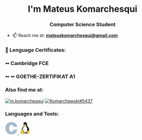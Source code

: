 <h1 align="center">I'm Mateus Komarchesqui</h1>
<h3 align="center">Computer Science Student</h3>

- 📫 Reach me at: **mateuskomarchesqui@gmail.com**

<h3 align="left">📄 Lenguage Certificates:</h3>
<p align="left">
<h3 align="left">➻ Cambridge FCE</h3>
<h3 align="left">➻ ➻ GOETHE-ZERTIFIKAT A1</h3>  

<h3 align="left">Also find me at:</h3>
<p align="left">
<a href="https://linkedin.com/in/m.komarchesqui" target="blank"><img align="center" src="https://cdn.jsdelivr.net/npm/simple-icons@3.0.1/icons/linkedin.svg" alt="m.komarchesqui" height="30" width="40" /></a>
<a href="https://discord.gg/Komarchewski#5437" target="blank"><img align="center" src="https://cdn.jsdelivr.net/npm/simple-icons@3.0.1/icons/discord.svg" alt="Komarchewski#5437" height="30" width="40" /></a>
</p>

<h3 align="left">Languages and Tools:</h3>
<p align="left"> <a href="https://www.cprogramming.com/" target="_blank"> <img src="https://raw.githubusercontent.com/devicons/devicon/master/icons/c/c-original.svg" alt="c" width="40" height="40"/> </a> <a href="https://www.linux.org/" target="_blank"> <img src="https://raw.githubusercontent.com/devicons/devicon/master/icons/linux/linux-original.svg" alt="linux" width="40" height="40"/> </a> </p>
